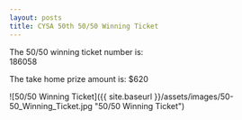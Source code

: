 ```yaml
---
layout: posts
title: CYSA 50th 50/50 Winning Ticket
---
```

The 50/50 winning ticket number is:  
186058  
  
The take home prize amount is: $620
  
![50/50 Winning Ticket]({{ site.baseurl }}/assets/images/50-50_Winning_Ticket.jpg "50/50 Winning Ticket")

 
